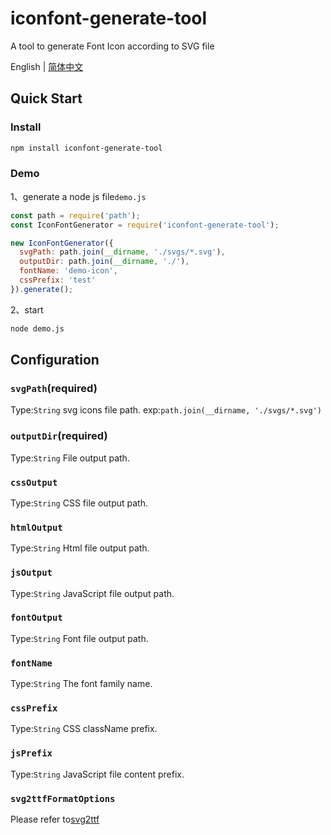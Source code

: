 # iconfont-generate-tool

A tool to generate Font Icon according to SVG file

English | [简体中文](README.zh-CN.md)

## Quick Start

### Install

```bash
npm install iconfont-generate-tool
```

### Demo

1、generate a node js file`demo.js`

```javaScript
const path = require('path');
const IconFontGenerator = require('iconfont-generate-tool');

new IconFontGenerator({
  svgPath: path.join(__dirname, './svgs/*.svg'),
  outputDir: path.join(__dirname, './'),
  fontName: 'demo-icon',
  cssPrefix: 'test'
}).generate();
```

2、start

```bash
node demo.js
```

## Configuration

### `svgPath`(required)

Type:`String`
svg icons file path. exp:`path.join(__dirname, './svgs/*.svg')`

### `outputDir`(required)

Type:`String`
File output path.

### `cssOutput`

Type:`String`
CSS file output path.

### `htmlOutput`

Type:`String`
Html file output path.

### `jsOutput`

Type:`String`
JavaScript file output path.

### `fontOutput`

Type:`String`
Font file output path.

### `fontName`

Type:`String`
The font family name.

### `cssPrefix`

Type:`String`
CSS className prefix.

### `jsPrefix`

Type:`String`
JavaScript file content prefix.

### `svg2ttfFormatOptions`

Please refer to[svg2ttf](https://github.com/fontello/svg2ttf)
